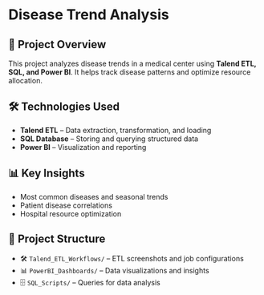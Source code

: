 # Disease Trend Analysis

## 📌 Project Overview
This project analyzes disease trends in a medical center using **Talend ETL, SQL, and Power BI**. It helps track disease patterns and optimize resource allocation.

## 🛠️ Technologies Used
- **Talend ETL** – Data extraction, transformation, and loading  
- **SQL Database** – Storing and querying structured data  
- **Power BI** – Visualization and reporting  

## 📊 Key Insights
- Most common diseases and seasonal trends  
- Patient disease correlations  
- Hospital resource optimization  

## 📁 Project Structure
- 🛠️ `Talend_ETL_Workflows/` – ETL screenshots and job configurations  
- 📊 `PowerBI_Dashboards/` – Data visualizations and insights  
- 🗄️ `SQL_Scripts/` – Queries for data analysis  
